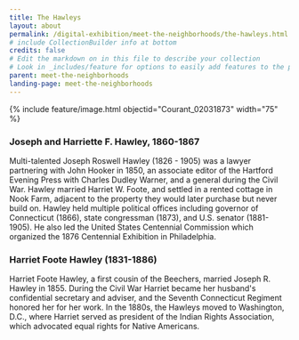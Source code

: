 ```yaml
---
title: The Hawleys
layout: about
permalink: /digital-exhibition/meet-the-neighborhoods/the-hawleys.html
# include CollectionBuilder info at bottom
credits: false
# Edit the markdown on in this file to describe your collection
# Look in _includes/feature for options to easily add features to the page
parent: meet-the-neighborhoods
landing-page: meet-the-neighborhoods
---
```


{% include feature/image.html objectid="Courant_02031873" width="75" %}

### Joseph and Harriette F. Hawley, 1860-1867 
Multi-talented Joseph Roswell Hawley (1826 - 1905) was a lawyer partnering with John Hooker in 1850, an associate editor of the Hartford Evening Press with Charles Dudley Warner, and a general during the Civil War. Hawley married Harriet W. Foote, and settled in a rented cottage in Nook Farm, adjacent to the property they would later purchase but never build on. Hawley held multiple political offices including governor of Connecticut (1866), state congressman (1873), and U.S. senator (1881-1905). He also led the United States Centennial Commission which organized the 1876 Centennial Exhibition in Philadelphia. 
 
### Harriet Foote Hawley (1831-1886) 
Harriet Foote Hawley, a first cousin of the Beechers, married Joseph R. Hawley in 1855. During the Civil War Harriet became her husband's confidential secretary and adviser, and the Seventh Connecticut Regiment honored her for her work. In the 1880s, the Hawleys moved to Washington, D.C., where Harriet served as president of the Indian Rights Association, which advocated equal rights for Native Americans. 
